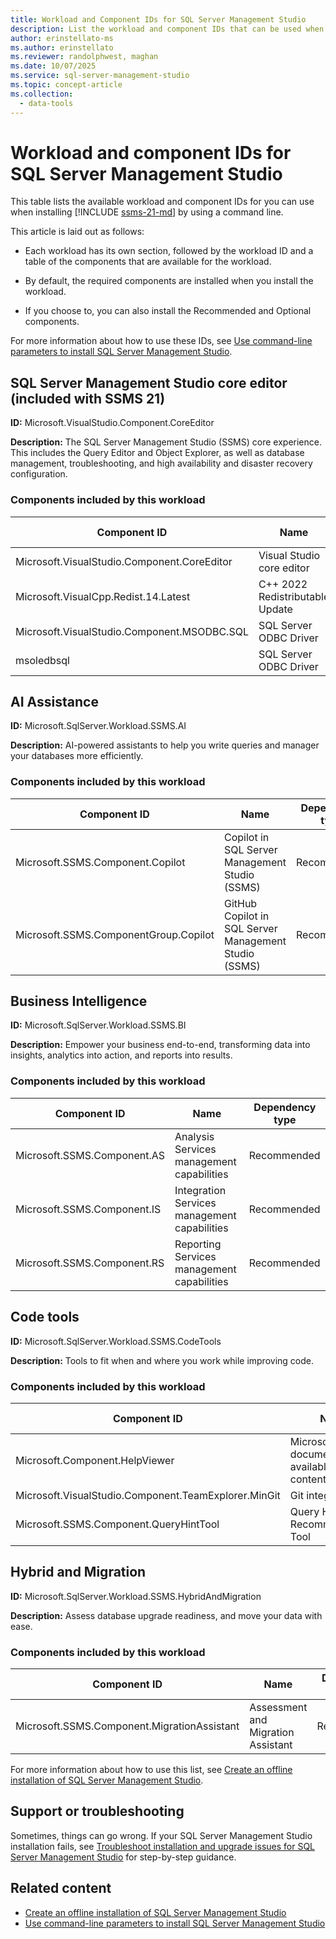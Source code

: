 ```yaml
---
title: Workload and Component IDs for SQL Server Management Studio
description: List the workload and component IDs that can be used when creating an offline installation of SQL Server Management Studio (SSMS).
author: erinstellato-ms
ms.author: erinstellato
ms.reviewer: randolphwest, maghan
ms.date: 10/07/2025
ms.service: sql-server-management-studio
ms.topic: concept-article
ms.collection:
  - data-tools
---
```

# Workload and component IDs for SQL Server Management Studio

This table lists the available workload and component IDs for you can use when installing [!INCLUDE [ssms-21-md](../includes/ssms-21-md.md)] by using a command line.

This article is laid out as follows:

- Each workload has its own section, followed by the workload ID and a table of the components that are available for the workload.

- By default, the required components are installed when you install the workload.

- If you choose to, you can also install the Recommended and Optional components.

For more information about how to use these IDs, see [Use command-line parameters to install SQL Server Management Studio](command-line-parameters.md).

## SQL Server Management Studio core editor (included with SSMS 21)

**ID:** Microsoft.VisualStudio.Component.CoreEditor

**Description:** The SQL Server Management Studio (SSMS) core experience. This includes the Query Editor and Object Explorer, as well as database management, troubleshooting, and high availability and disaster recovery configuration.

### Components included by this workload

| Component ID | Name | Dependency type |
| --- | --- | --- |
| Microsoft.VisualStudio.Component.CoreEditor | Visual Studio core editor | Required |
| Microsoft.VisualCpp.Redist.14.Latest | C++ 2022 Redistributable Update | Required |
| Microsoft.VisualStudio.Component.MSODBC.SQL | SQL Server ODBC Driver | Required |
| msoledbsql | SQL Server ODBC Driver | Required |

## AI Assistance

**ID:** Microsoft.SqlServer.Workload.SSMS.AI

**Description:** AI-powered assistants to help you write queries and manager your databases more efficiently.

### Components included by this workload

| Component ID | Name | Dependency type | Available version |
| --- | --- | --- | --- |
| Microsoft.SSMS.Component.Copilot | Copilot in SQL Server Management Studio (SSMS) | Recommended | SSMS 21 |
| Microsoft.SSMS.ComponentGroup.Copilot | GitHub Copilot in SQL Server Management Studio (SSMS) | Recommended | SSMS 22 (Preview) |

## Business Intelligence

**ID:** Microsoft.SqlServer.Workload.SSMS.BI

**Description:** Empower your business end-to-end, transforming data into insights, analytics into action, and reports into results.

### Components included by this workload

| Component ID | Name | Dependency type |
| --- | --- | --- |
| Microsoft.SSMS.Component.AS | Analysis Services management capabilities | Recommended |
| Microsoft.SSMS.Component.IS | Integration Services management capabilities | Recommended |
| Microsoft.SSMS.Component.RS | Reporting Services management capabilities | Recommended |

## Code tools

**ID:** Microsoft.SqlServer.Workload.SSMS.CodeTools

**Description:** Tools to fit when and where you work while improving code.

### Components included by this workload

| Component ID | Name | Dependency type |
| --- | --- | --- |
| Microsoft.Component.HelpViewer | Microsoft documentation available as offline content | Optional |
| Microsoft.VisualStudio.Component.TeamExplorer.MinGit | Git integration | Recommended |
| Microsoft.SSMS.Component.QueryHintTool | Query Hint Recommendations Tool | Recommended |

## Hybrid and Migration

**ID:** Microsoft.SqlServer.Workload.SSMS.HybridAndMigration

**Description:** Assess database upgrade readiness, and move your data with ease.

### Components included by this workload

| Component ID | Name | Dependency type |
| --- | --- | --- |
| Microsoft.SSMS.Component.MigrationAssistant | Assessment and Migration Assistant | Recommended |

For more information about how to use this list, see [Create an offline installation of SQL Server Management Studio](create-offline.md).

## Support or troubleshooting

Sometimes, things can go wrong. If your SQL Server Management Studio installation fails, see [Troubleshoot installation and upgrade issues for SQL Server Management Studio](troubleshoot.md) for step-by-step guidance.

## Related content

- [Create an offline installation of SQL Server Management Studio](create-offline.md)
- [Use command-line parameters to install SQL Server Management Studio](command-line-parameters.md)
